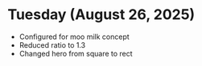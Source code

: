 # Tuesday (August 26, 2025)

- Configured for moo milk concept
- Reduced ratio to 1.3
- Changed hero from square to rect
